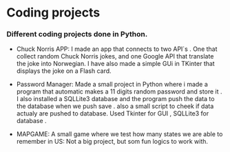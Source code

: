 # Coding projects

### Different coding projects done in Python. 

* Chuck Norris APP:
  I made an app that connects to two API`s . One that collect random Chuck Norris jokes, and one Google API that translate the joke into Norwegian. I have also made a simple GUi in TKinter that displays the joke on a Flash card. 

* Password Manager: Made a small project in Python where i made a program that automatic makes a 11 digits random password and store it . 
I also installed a SQLLite3 database and the program push the data to the database when we push save . also a small script to cheek if data actualy are pushed to database.  Used Tkinter for GUI , SQLLite3 for database . 

* MAPGAME: A small game where we test how many states we are able to remember in US: Not a big project, but som fun logics to work with. 










